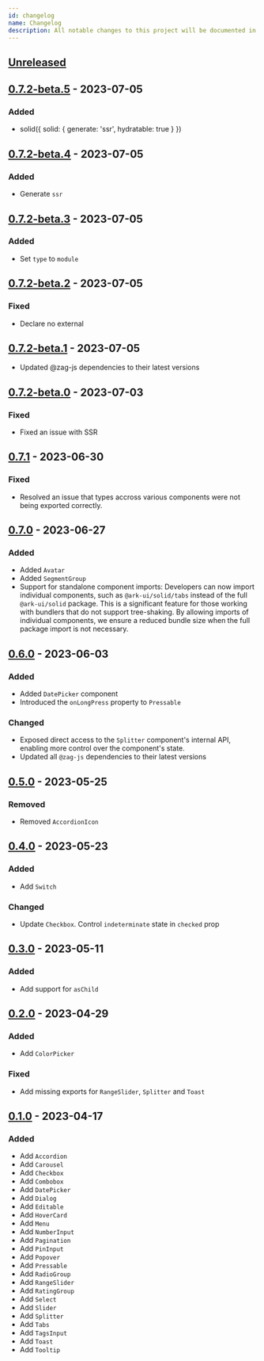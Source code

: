 ```yaml
---
id: changelog
name: Changelog
description: All notable changes to this project will be documented in this file. The format is based on Keep a Changelog and this project adheres to and this project adheres to Semantic Versioning.
---
```


## [Unreleased]

## [0.7.2-beta.5] - 2023-07-05

### Added

- solid({ solid: { generate: 'ssr', hydratable: true } })

## [0.7.2-beta.4] - 2023-07-05

### Added

- Generate `ssr`

## [0.7.2-beta.3] - 2023-07-05

### Added

- Set `type` to `module`

## [0.7.2-beta.2] - 2023-07-05

### Fixed

- Declare no external

## [0.7.2-beta.1] - 2023-07-05

- Updated @zag-js dependencies to their latest versions

## [0.7.2-beta.0] - 2023-07-03

### Fixed

- Fixed an issue with SSR

## [0.7.1] - 2023-06-30

### Fixed

- Resolved an issue that types accross various components were not being exported correctly.

## [0.7.0] - 2023-06-27

### Added

- Added `Avatar`
- Added `SegmentGroup`
- Support for standalone component imports: Developers can now import individual components, such as `@ark-ui/solid/tabs` instead of the full `@ark-ui/solid` package. This is a significant feature for those working with bundlers that do not support tree-shaking. By allowing imports of individual components, we ensure a reduced bundle size when the full package import is not necessary.

## [0.6.0] - 2023-06-03

### Added

- Added `DatePicker` component
- Introduced the `onLongPress` property to `Pressable`

### Changed

- Exposed direct access to the `Splitter` component's internal API, enabling more control over the component's state.
- Updated all `@zag-js` dependencies to their latest versions

## [0.5.0] - 2023-05-25

### Removed

- Removed `AccordionIcon`

## [0.4.0] - 2023-05-23

### Added

- Add `Switch`

### Changed

- Update `Checkbox`. Control `indeterminate` state in `checked` prop

## [0.3.0] - 2023-05-11

### Added

- Add support for `asChild`

## [0.2.0] - 2023-04-29

### Added

- Add `ColorPicker`

### Fixed

- Add missing exports for `RangeSlider`, `Splitter` and `Toast`

## [0.1.0] - 2023-04-17

### Added

- Add `Accordion`
- Add `Carousel`
- Add `Checkbox`
- Add `Combobox`
- Add `DatePicker`
- Add `Dialog`
- Add `Editable`
- Add `HoverCard`
- Add `Menu`
- Add `NumberInput`
- Add `Pagination`
- Add `PinInput`
- Add `Popover`
- Add `Pressable`
- Add `RadioGroup`
- Add `RangeSlider`
- Add `RatingGroup`
- Add `Select`
- Add `Slider`
- Add `Splitter`
- Add `Tabs`
- Add `TagsInput`
- Add `Toast`
- Add `Tooltip`

[unreleased]: https://github.com/chakra-ui/ark/compare/@ark-ui/solid@0.7.2-beta.5...HEAD
[0.1.0]: https://github.com/chakra-ui/ark/releases/tag/@ark-ui/solid@0.1.0
[0.2.0]: https://github.com/chakra-ui/ark/releases/tag/@ark-ui/solid@0.2.0
[0.3.0]: https://github.com/chakra-ui/ark/releases/tag/@ark-ui/solid@0.3.0
[0.4.0]: https://github.com/chakra-ui/ark/releases/tag/@ark-ui/solid@0.4.0
[0.5.0]: https://github.com/chakra-ui/ark/releases/tag/@ark-ui/solid@0.5.0
[0.6.0]: https://github.com/chakra-ui/ark/releases/tag/@ark-ui/solid@0.6.0
[0.7.0]: https://github.com/chakra-ui/ark/releases/tag/@ark-ui/solid@0.7.0
[0.7.1]: https://github.com/chakra-ui/ark/releases/tag/@ark-ui/solid@0.7.1
[0.7.2-beta.0]: https://github.com/chakra-ui/ark/releases/tag/@ark-ui/solid@0.7.2-beta.0
[0.7.2-beta.1]: https://github.com/chakra-ui/ark/releases/tag/@ark-ui/solid@0.7.2-beta.1
[0.7.2-beta.2]: https://github.com/chakra-ui/ark/releases/tag/@ark-ui/solid@0.7.2-beta.2
[0.7.2-beta.3]: https://github.com/chakra-ui/ark/releases/tag/@ark-ui/solid@0.7.2-beta.3
[0.7.2-beta.4]: https://github.com/chakra-ui/ark/releases/tag/@ark-ui/solid@0.7.2-beta.4

[0.7.2-beta.5]: https://github.com/chakra-ui/ark/releases/tag/@ark-ui/solid@0.7.2-beta.5
